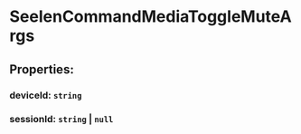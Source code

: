 # **SeelenCommandMediaToggleMuteArgs**
## **Properties**:
### deviceId: `string`
### sessionId: `string` | `null`